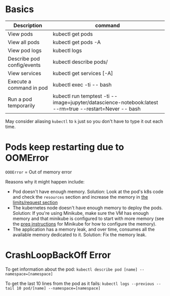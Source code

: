 # Basics

| Description                | command                                                                                                |
|----------------------------|--------------------------------------------------------------------------------------------------------|
| View pods                  | kubectl get pods                                                                                       |
| View all pods              | kubectl get pods -A                                                                                    |
| View pod logs              | kubectl logs <podName>                                                                                 |
| Describe pod config/events | kubectl describe pods/<podName>                                                                        |
| View services              | kubectl get services [-A]                                                                              |
| Execute a command in pod   | kubectl exec -ti <podName> -- bash                                                                     |
| Run a pod temporarily      | kubectl run temptest -ti --image=jupyter/datascience-notebook:latest --rm=true --restart=Never -- bash |

May consider aliasing `kubectl` to `k` just so you don't have to type it out each time.

# Pods keep restarting due to OOMError
`OOOError` = Out of memory error

Reasons why it might happen include:
* Pod doesn't have enough memory. Solution: Look at the pod's k8s code and check the `resources` section and increase the memory in [the limits/request section](https://kubernetes.io/docs/concepts/configuration/manage-resources-containers/)
* The kubernetes node doesn't have enough memory to deploy the pods. Solution: If you're using Minikube, make sure the VM has enough memory and that minikube is configured to start with more memory (see the [preq instructions](prerequisites.md) for Minikube for how to configure the memory).
* The application has a memory leak, and over time, consumes all the available memory dedicated to it. Solution: Fix the memory leak.

# CrashLoopBackOff Error

To get information about the pod: `kubectl describe pod [name] --namespace=[namespace]`

To get the last 10 lines from the pod as it fails: `kubectl logs --previous --tail 10 pod/[name] --namespace=[namespace]`
